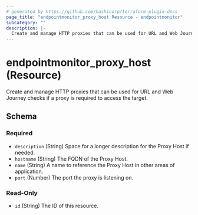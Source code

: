 ```yaml
---
# generated by https://github.com/hashicorp/terraform-plugin-docs
page_title: "endpointmonitor_proxy_host Resource - endpointmonitor"
subcategory: ""
description: |-
  Create and manage HTTP proxies that can be used for URL and Web Journey checks if a proxy is required to access the target.
---
```


# endpointmonitor_proxy_host (Resource)

Create and manage HTTP proxies that can be used for URL and Web Journey checks if a proxy is required to access the target.



<!-- schema generated by tfplugindocs -->
## Schema

### Required

- `description` (String) Space for a longer description for the Proxy Host if needed.
- `hostname` (String) The FQDN of the Proxy Host.
- `name` (String) A name to reference the Proxy Host in other areas of application.
- `port` (Number) The port the proxy is listening on.

### Read-Only

- `id` (String) The ID of this resource.


